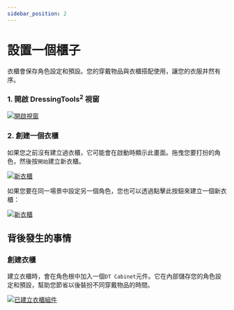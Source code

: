 ```yaml
---
sidebar_position: 2
---
```


# 設置一個櫃子

衣櫃會保存角色設定和預設。您的穿戴物品與衣櫃搭配使用，讓您的衣服井然有序。

### 1. 開啟 DressingTools<sup>2</sup> 視窗

[![開啟視窗](/img/setup-simple-0-open-window.PNG)](/img/setup-simple-0-open-window.PNG)

### 2. 創建一個衣櫃

如果您之前沒有建立過衣櫃，它可能會在啟動時顯示此畫面。拖曳您要打扮的角色，然後按`開始`建立新衣櫃。

[![新衣櫃](/img/setup-simple-1-new-cabinet.PNG)](/img/setup-simple-1-new-cabinet.PNG)

如果您要在同一場景中設定另一個角色，您也可以透過點擊此按鈕來建立一個新衣櫃：

[![新衣櫃](/img/setup-simple-1-new-cabinet-alt.PNG)](/img/setup-simple-1-new-cabinet-alt.PNG)

## 背後發生的事情

### 創建衣櫃

建立衣櫃時，會在角色根中加入一個`DT Cabinet`元件。它在內部儲存您的角色設定和預設，幫助您節省以後裝扮不同穿戴物品的時間。

[![已建立衣櫃組件](/img/setup-simple-bts-cabinet-component-created.PNG)](/img/setup-simple-bts-cabinet-component-created.PNG)
